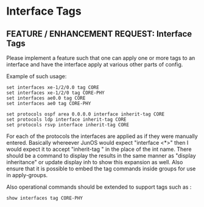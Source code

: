 # Interface Tags

## FEATURE / ENHANCEMENT REQUEST: Interface Tags

Please implement a feature such that one can apply one or more tags to an interface and have the interface apply at various other parts of config.

Example of such usage:

	set interfaces xe-1/2/0.0 tag CORE
	set interfaces xe-1/2/0 tag CORE-PHY
	set interfaces ae0.0 tag CORE
	set interfaces ae0 tag CORE-PHY
	
	set protocols ospf area 0.0.0.0 interface inherit-tag CORE
	set protocols ldp interface inherit-tag CORE
	set protocols rsvp interface inherit-tag CORE

For each of the protocols the interfaces are applied as if they were manually entered. Basically whereever JunOS would expect "interface <\*>" then I would expect it to accept "inherit-tag <tag>" in the place of the int name. There should be a command to display the results in the same manner as "display inheritance" or update display inh to show this expansion as well. Also ensure that it is possible to embed the tag commands inside groups for use in apply-groups.

Also operational commands should be extended to support tags such as :

	show interfaces tag CORE-PHY
